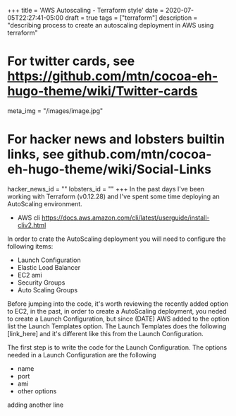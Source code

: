 +++
title = 'AWS Autoscaling - Terraform style'
date = 2020-07-05T22:27:41-05:00
draft = true
tags = ["terraform"]
description = "describing process to create an autoscaling deployment in AWS using terraform"

# For twitter cards, see https://github.com/mtn/cocoa-eh-hugo-theme/wiki/Twitter-cards
meta_img = "/images/image.jpg"

# For hacker news and lobsters builtin links, see github.com/mtn/cocoa-eh-hugo-theme/wiki/Social-Links
hacker_news_id = ""
lobsters_id = ""
+++
In the past days I've been working with Terraform (v0.12.28) and I've spent some time deploying an AutoScaling environment.

- AWS cli https://docs.aws.amazon.com/cli/latest/userguide/install-cliv2.html

In order to crate the AutoScaling deployment you will need to configure the following items:

- Launch Configuration
- Elastic Load Balancer
- EC2 ami
- Security Groups
- Auto Scaling Groups

Before jumping into the code, it's worth reviewing the recently added option to EC2, in the past, in order to create a AutoScaling deployment, you neded to create a Launch Configuration, but since (DATE) AWS added to the option list the Launch Templates option.
The Launch Templates does the following [link_here] and it's different like this from the Launch Configuration.

The first step is to write the code for the Launch Configuration.
The options needed in a Launch Configuration are the following
- name
- port
- ami
- other options

adding another line
